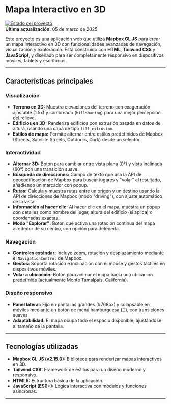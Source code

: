 # Mapa Interactivo en 3D

[![Estado del proyecto](https://img.shields.io/badge/Estado-En%20desarrollo-yellow.svg)](https://github.com/tu-usuario/tu-repositorio)  
**Última actualización:** 05 de marzo de 2025

Este proyecto es una aplicación web que utiliza **Mapbox GL JS** para crear un mapa interactivo en 3D con funcionalidades avanzadas de navegación, visualización y exploración. Está construido con **HTML**, **Tailwind CSS** y **JavaScript**, y diseñado para ser completamente responsivo en dispositivos móviles, tablets y escritorios.

---

## Características principales

### Visualización
- **Terreno en 3D:** Muestra elevaciones del terreno con exageración ajustable (1.5x) y sombreado (`hillshading`) para una mejor percepción del relieve.
- **Edificios en 3D:** Renderiza edificios con extrusión basada en datos de altura, usando una capa de tipo `fill-extrusion`.
- **Estilos de mapa:** Permite alternar entre estilos predefinidos de Mapbox (Streets, Satellite Streets, Outdoors, Dark) desde un selector.

### Interactividad
- **Alternar 3D:** Botón para cambiar entre vista plana (0°) y vista inclinada (60°) con una transición suave.
- **Búsqueda de direcciones:** Campo de texto que usa la API de geocodificación de Mapbox para buscar lugares y "volar" al resultado, añadiendo un marcador con popup.
- **Rutas:** Calcula y muestra rutas entre un origen y un destino usando la API de direcciones de Mapbox (modo "driving"), con ajuste automático de la vista.
- **Información al hacer clic:** Al hacer clic en el mapa, muestra un popup con detalles como nombre del lugar, altura del edificio (si aplica) o coordenadas exactas.
- **Modo "Explorar":** Botón que activa una rotación continua del mapa alrededor de su centro, con opción para detenerla.

### Navegación
- **Controles estándar:** Incluye zoom, rotación y desplazamiento mediante el `NavigationControl` de Mapbox.
- **Gestos:** Soporta rotación e inclinación con el mouse y gestos táctiles en dispositivos móviles.
- **Volar a ubicación:** Botón para animar el mapa hacia una ubicación predefinida (actualmente Monte Tamalpais, California).

### Diseño responsivo
- **Panel lateral:** Fijo en pantallas grandes (≥768px) y colapsable en móviles mediante un botón de menú hamburguesa (`☰`), con transiciones suaves.
- **Adaptabilidad:** El mapa ocupa todo el espacio disponible, ajustándose al tamaño de la pantalla.

---

## Tecnologías utilizadas
- **Mapbox GL JS (v2.15.0):** Biblioteca para renderizar mapas interactivos en 3D.
- **Tailwind CSS:** Framework de estilos para un diseño moderno y responsivo.
- **HTML5:** Estructura básica de la aplicación.
- **JavaScript (ES6+):** Lógica interactiva con módulos y funciones asíncronas.

---
